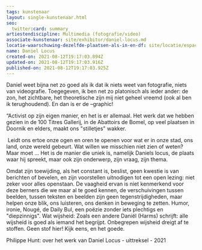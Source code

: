 ```yaml
---
tags: kunstenaar
layout: single-kunstenaar.html
seo:
  twitter:card: summary
artiestendiscipline: Multimedia (fotografie/video)
associate-kunstenaar: site/exhibitor/daniel-locus.md
locatie-waarschuwing-dezelfde-plaatsen-als-in-en-df: site/locatie/espace-kamer-9-k9.md
name: Daniel Locus
created-on: 2021-08-12T19:17:03.894Z
updated-on: 2021-08-12T19:17:03.916Z
published-on: 2021-08-12T19:17:03.925Z
---
```

<!--StartFragment-->

Daniel weet bijna net zo goed als ik dat ik niets weet van fotografie, niets van videografie. Toegegeven, ik ben net zo platonisch als ieder ander: de zon, het zichtbare, het theoretische zijn mij niet geheel vreemd (ook al ben ik terughoudend). En dan is er de –graphic! 

“Activist op zijn eigen manier, en het is er allemaal. Het werk dat we hebben gezien in de 100 Titres Gallerij, in de Abattoirs de Bomel, op veel plaatsen in Doornik en elders, maakt ons "stilletjes" wakker.

 Leidt ons ertoe onze ogen en oren te openen voor wat er in onze stad, ons land, onze wereld gebeurt. Wat willen we misschien niet zien of weten? Maar moet ... Het is de manier die uniek is, namelijk Daniels locus, de plaats waar hij spreekt, maar ook zijn onderwerp, zijn vraag, zijn thema.

Omdat zijn toewijding, als het constant is, beslist, geen kwestie is van berichten of bevelen, en zijn voorstellen uitnodigen tot een open lezing: niet zeker voor alles openstaan. De vaagheid ervan is niet kenmerkend voor deze berners die we maar al te goed kennen, de verschuivingen tussen beelden, tussen teksten en beelden zijn geen tegenstrijdigheden, maar helpen onze blik, ons luisteren, ons denken in beweging te zetten. Humor, ironie, Nougé, de Daily Bul, een poëzie zonder iets plechtigs en "diepzinnigs". Wat wijsheid: Zoals een andere Daniël (Harms) schrijft: alle wijsheid is goed als iemand het begrijpt. Onbegrepen wijsheid dreigt af te stoffen. Geen stof hier! Kijk eens, en het goede. 

Philippe Hunt: over het werk van Daniel Locus - uittreksel - 2021 



<!--EndFragment-->